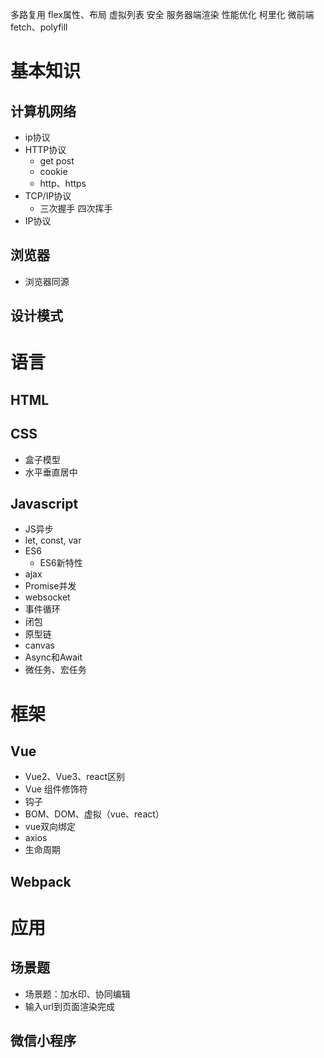 多路复用
flex属性、布局
虚拟列表
安全
服务器端渲染
性能优化
柯里化
微前端
fetch、polyfill


# 基本知识
## 计算机网络
- ip协议
- HTTP协议
  - get post
  - cookie
  - http、https
- TCP/IP协议
  - 三次握手 四次挥手
- IP协议

## 浏览器
- 浏览器同源


## 设计模式

# 语言
## HTML
## CSS
- 盒子模型
- 水平垂直居中


## Javascript
- JS异步
- let, const, var
- ES6
  - ES6新特性
- ajax
- Promise并发
- websocket
- 事件循环
- 闭包
- 原型链
- canvas
- Async和Await
- 微任务、宏任务

# 框架
## Vue
- Vue2、Vue3、react区别
- Vue 组件修饰符
- 钩子
- BOM、DOM、虚拟（vue、react）
- vue双向绑定
- axios
- 生命周期

## Webpack

# 应用
## 场景题
- 场景题：加水印、协同编辑
- 输入url到页面渲染完成

## 微信小程序